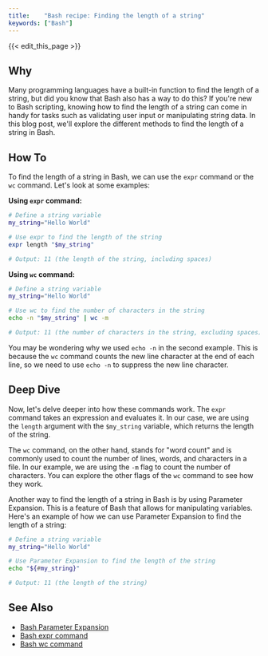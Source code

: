 ```yaml
---
title:    "Bash recipe: Finding the length of a string"
keywords: ["Bash"]
---
```


{{< edit_this_page >}}

## Why

Many programming languages have a built-in function to find the length of a string, but did you know that Bash also has a way to do this? If you're new to Bash scripting, knowing how to find the length of a string can come in handy for tasks such as validating user input or manipulating string data. In this blog post, we'll explore the different methods to find the length of a string in Bash.

## How To

To find the length of a string in Bash, we can use the `expr` command or the `wc` command. Let's look at some examples:

**Using `expr` command:**

```Bash
# Define a string variable
my_string="Hello World"

# Use expr to find the length of the string
expr length "$my_string"

# Output: 11 (the length of the string, including spaces)
```

**Using `wc` command:**

```Bash
# Define a string variable
my_string="Hello World"

# Use wc to find the number of characters in the string
echo -n "$my_string" | wc -m

# Output: 11 (the number of characters in the string, excluding spaces)
```

You may be wondering why we used `echo -n` in the second example. This is because the `wc` command counts the new line character at the end of each line, so we need to use `echo -n` to suppress the new line character.

## Deep Dive

Now, let's delve deeper into how these commands work. The `expr` command takes an expression and evaluates it. In our case, we are using the `length` argument with the `$my_string` variable, which returns the length of the string.

The `wc` command, on the other hand, stands for "word count" and is commonly used to count the number of lines, words, and characters in a file. In our example, we are using the `-m` flag to count the number of characters. You can explore the other flags of the `wc` command to see how they work.

Another way to find the length of a string in Bash is by using Parameter Expansion. This is a feature of Bash that allows for manipulating variables. Here's an example of how we can use Parameter Expansion to find the length of a string:

```Bash
# Define a string variable
my_string="Hello World"

# Use Parameter Expansion to find the length of the string
echo "${#my_string}"

# Output: 11 (the length of the string)
```

## See Also

- [Bash Parameter Expansion](https://www.gnu.org/software/bash/manual/html_node/Shell-Parameter-Expansion.html)
- [Bash expr command](https://www.gnu.org/software/bash/manual/html_node/Bash-Conditional-Expressions.html#Bash-Conditional-Expressions)
- [Bash wc command](https://www.gnu.org/software/coreutils/manual/html_node/wc-invocation.html)